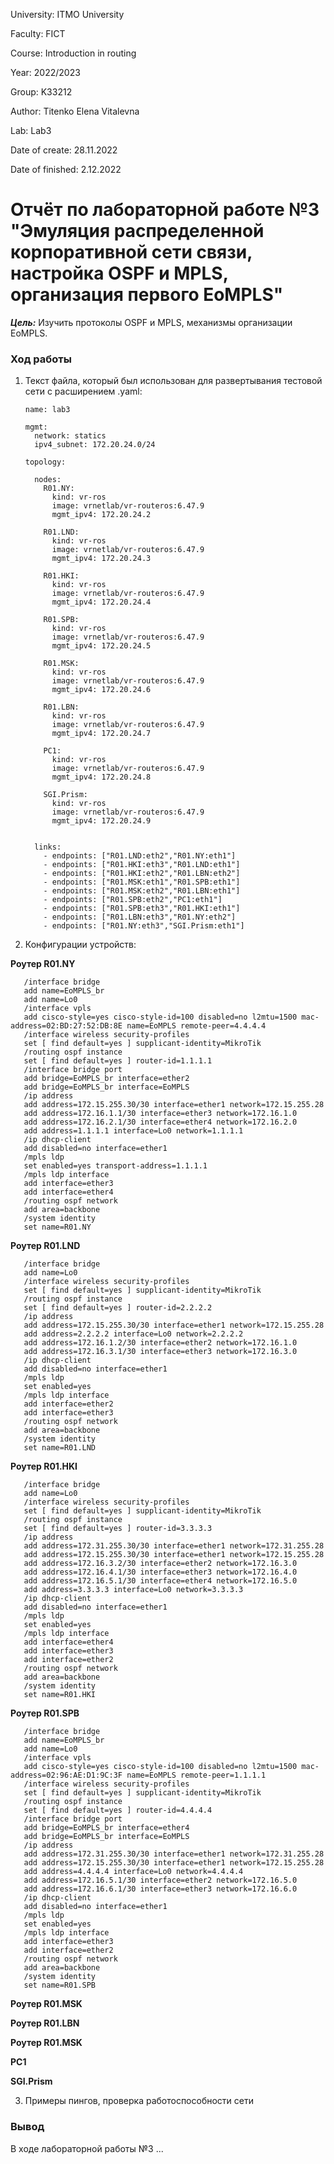University: ITMO University

Faculty: FICT

Course: Introduction in routing

Year: 2022/2023

Group: K33212

Author: Titenko Elena Vitalevna

Lab: Lab3

Date of create: 28.11.2022

Date of finished: 2.12.2022


# Отчёт по лабораторной работе №3 "Эмуляция распределенной корпоративной сети связи, настройка OSPF и MPLS, организация первого EoMPLS"

***Цель:*** Изучить протоколы OSPF и MPLS, механизмы организации EoMPLS.

### Ход работы

1. Текст файла, который был использован для развертывания тестовой сети с расширением .yaml:

       name: lab3

       mgmt:
         network: statics
         ipv4_subnet: 172.20.24.0/24

       topology:

         nodes:
           R01.NY:
             kind: vr-ros
             image: vrnetlab/vr-routeros:6.47.9
             mgmt_ipv4: 172.20.24.2

           R01.LND:
             kind: vr-ros
             image: vrnetlab/vr-routeros:6.47.9
             mgmt_ipv4: 172.20.24.3

           R01.HKI:
             kind: vr-ros
             image: vrnetlab/vr-routeros:6.47.9
             mgmt_ipv4: 172.20.24.4

           R01.SPB:
             kind: vr-ros
             image: vrnetlab/vr-routeros:6.47.9
             mgmt_ipv4: 172.20.24.5

           R01.MSK:
             kind: vr-ros
             image: vrnetlab/vr-routeros:6.47.9
             mgmt_ipv4: 172.20.24.6

           R01.LBN:
             kind: vr-ros
             image: vrnetlab/vr-routeros:6.47.9
             mgmt_ipv4: 172.20.24.7

           PC1:
             kind: vr-ros
             image: vrnetlab/vr-routeros:6.47.9
             mgmt_ipv4: 172.20.24.8

           SGI.Prism:
             kind: vr-ros
             image: vrnetlab/vr-routeros:6.47.9
             mgmt_ipv4: 172.20.24.9


         links:
           - endpoints: ["R01.LND:eth2","R01.NY:eth1"]
           - endpoints: ["R01.HKI:eth3","R01.LND:eth1"]
           - endpoints: ["R01.HKI:eth2","R01.LBN:eth2"]
           - endpoints: ["R01.MSK:eth1","R01.SPB:eth1"]
           - endpoints: ["R01.MSK:eth2","R01.LBN:eth1"]
           - endpoints: ["R01.SPB:eth2","PC1:eth1"]
           - endpoints: ["R01.SPB:eth3","R01.HKI:eth1"]
           - endpoints: ["R01.LBN:eth3","R01.NY:eth2"]
           - endpoints: ["R01.NY:eth3","SGI.Prism:eth1"]


 
2. Конфигурации устройств:

**Роутер R01.NY**

       /interface bridge
       add name=EoMPLS_br
       add name=Lo0
       /interface vpls
       add cisco-style=yes cisco-style-id=100 disabled=no l2mtu=1500 mac-address=02:BD:27:52:DB:8E name=EoMPLS remote-peer=4.4.4.4
       /interface wireless security-profiles
       set [ find default=yes ] supplicant-identity=MikroTik
       /routing ospf instance
       set [ find default=yes ] router-id=1.1.1.1
       /interface bridge port
       add bridge=EoMPLS_br interface=ether2
       add bridge=EoMPLS_br interface=EoMPLS
       /ip address
       add address=172.15.255.30/30 interface=ether1 network=172.15.255.28
       add address=172.16.1.1/30 interface=ether3 network=172.16.1.0
       add address=172.16.2.1/30 interface=ether4 network=172.16.2.0
       add address=1.1.1.1 interface=Lo0 network=1.1.1.1
       /ip dhcp-client
       add disabled=no interface=ether1
       /mpls ldp
       set enabled=yes transport-address=1.1.1.1
       /mpls ldp interface
       add interface=ether3
       add interface=ether4
       /routing ospf network
       add area=backbone
       /system identity
       set name=R01.NY
   

**Роутер R01.LND**

       /interface bridge
       add name=Lo0
       /interface wireless security-profiles
       set [ find default=yes ] supplicant-identity=MikroTik
       /routing ospf instance
       set [ find default=yes ] router-id=2.2.2.2
       /ip address
       add address=172.15.255.30/30 interface=ether1 network=172.15.255.28
       add address=2.2.2.2 interface=Lo0 network=2.2.2.2
       add address=172.16.1.2/30 interface=ether2 network=172.16.1.0
       add address=172.16.3.1/30 interface=ether3 network=172.16.3.0
       /ip dhcp-client
       add disabled=no interface=ether1
       /mpls ldp
       set enabled=yes
       /mpls ldp interface
       add interface=ether2
       add interface=ether3
       /routing ospf network
       add area=backbone
       /system identity
       set name=R01.LND

  
**Роутер R01.HKI**

       /interface bridge
       add name=Lo0
       /interface wireless security-profiles
       set [ find default=yes ] supplicant-identity=MikroTik
       /routing ospf instance
       set [ find default=yes ] router-id=3.3.3.3
       /ip address
       add address=172.31.255.30/30 interface=ether1 network=172.31.255.28
       add address=172.15.255.30/30 interface=ether1 network=172.15.255.28
       add address=172.16.3.2/30 interface=ether2 network=172.16.3.0
       add address=172.16.4.1/30 interface=ether3 network=172.16.4.0
       add address=172.16.5.1/30 interface=ether4 network=172.16.5.0
       add address=3.3.3.3 interface=Lo0 network=3.3.3.3
       /ip dhcp-client
       add disabled=no interface=ether1
       /mpls ldp
       set enabled=yes
       /mpls ldp interface
       add interface=ether4
       add interface=ether3
       add interface=ether2
       /routing ospf network
       add area=backbone
       /system identity
       set name=R01.HKI


**Роутер R01.SPB**

       /interface bridge
       add name=EoMPLS_br
       add name=Lo0
       /interface vpls
       add cisco-style=yes cisco-style-id=100 disabled=no l2mtu=1500 mac-address=02:96:AE:D1:9C:3F name=EoMPLS remote-peer=1.1.1.1
       /interface wireless security-profiles
       set [ find default=yes ] supplicant-identity=MikroTik
       /routing ospf instance
       set [ find default=yes ] router-id=4.4.4.4
       /interface bridge port
       add bridge=EoMPLS_br interface=ether4
       add bridge=EoMPLS_br interface=EoMPLS
       /ip address
       add address=172.31.255.30/30 interface=ether1 network=172.31.255.28
       add address=172.15.255.30/30 interface=ether1 network=172.15.255.28
       add address=4.4.4.4 interface=Lo0 network=4.4.4.4
       add address=172.16.5.1/30 interface=ether2 network=172.16.5.0
       add address=172.16.6.1/30 interface=ether3 network=172.16.6.0
       /ip dhcp-client
       add disabled=no interface=ether1
       /mpls ldp
       set enabled=yes
       /mpls ldp interface
       add interface=ether3
       add interface=ether2
       /routing ospf network
       add area=backbone
       /system identity
       set name=R01.SPB


**Роутер R01.MSK**


**Роутер R01.LBN**


**Роутер R01.MSK**
   
    
**PC1**

  
 
**SGI.Prism**

  

   
    
3. Примеры пингов, проверка работоспособности сети



### Вывод
В ходе лабораторной работы №3 ...

